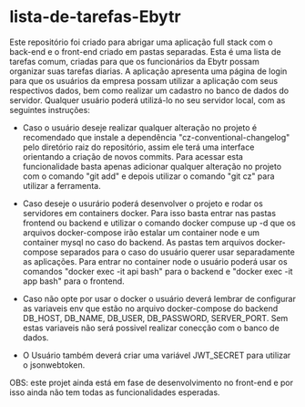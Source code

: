# lista-de-tarefas-Ebytr
Este repositório foi criado para abrigar uma aplicação full stack com o back-end e o front-end criado em pastas separadas. Esta é uma lista de tarefas comum, criadas para que os funcionários da Ebytr possam organizar suas tarefas diarias. A aplicação apresenta uma página de login para que os usuários da empresa possam utilizar a aplicação com seus respectivos dados, bem como realizar um cadastro no banco de dados do servidor. 
Qualquer usuário poderá utilizá-lo no seu servidor local, com as seguintes instruções:

- Caso o usuário deseje realizar qualquer alteração no projeto é recomendado que instale a dependência "cz-conventional-changelog" pelo diretório raiz do repositório, assim ele terá uma interface orientando a criação de novos commits. Para acessar esta funcionalidade basta apenas adicionar qualquer alteração no projeto com o comando "git add" e depois utilizar o comando "git cz" para utilizar a ferramenta.

- Caso deseje o usurário poderá desenvolver o projeto e rodar os servidores em containers docker. Para isso basta entrar nas pastas frontend ou backend e utilizar o comando docker compuse up -d que os arquivos docker-compose irão estalar um container node e um container mysql no caso do backend. As pastas tem arquivos docker-compose separados para o caso do usuário querer usar separadamente as aplicações. Para entrar no container node o usuário poderá usar os comandos "docker exec -it api bash" para o backend e "docker exec -it app bash" para o frontend.

- Caso não opte por usar o docker o usuário deverá lembrar de configurar as variaveis env que estão no arquivo docker-compose do backend DB_HOST, DB_NAME, DB_USER, DB_PASSWORD, SERVER_PORT. Sem estas variaveis não será possivel realizar conecção com o banco de dados.

- O Usuário também deverá criar uma variável JWT_SECRET para utilizar o jsonwebtoken.

OBS: este projet ainda está em fase de desenvolvimento no front-end e por isso ainda não tem todas as funcionalidades esperadas.